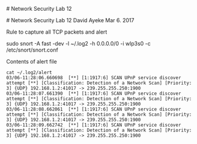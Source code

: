 <p style="page-break-after:always;"></p>
# Network Security Lab 12
<p><!-- pagebreak --></p>
# Network Security Lab 12
David Ayeke
Mar 6. 2017

Rule to capture all TCP packets and alert

sudo snort -A fast -dev -l ~/.log2 -h 0.0.0.0/0 -i wlp3s0 -c /etc/snort/snort.conf

Contents of alert file
```
cat ~/.log2/alert
03/06-11:28:06.660698  [**] [1:1917:6] SCAN UPnP service discover attempt [**] [Classification: Detection of a Network Scan] [Priority: 3] {UDP} 192.168.1.2:41017 -> 239.255.255.250:1900
03/06-11:28:07.661390  [**] [1:1917:6] SCAN UPnP service discover attempt [**] [Classification: Detection of a Network Scan] [Priority: 3] {UDP} 192.168.1.2:41017 -> 239.255.255.250:1900
03/06-11:28:08.662061  [**] [1:1917:6] SCAN UPnP service discover attempt [**] [Classification: Detection of a Network Scan] [Priority: 3] {UDP} 192.168.1.2:41017 -> 239.255.255.250:1900
03/06-11:28:09.662742  [**] [1:1917:6] SCAN UPnP service discover attempt [**] [Classification: Detection of a Network Scan] [Priority: 3] {UDP} 192.168.1.2:41017 -> 239.255.255.250:1900
```
